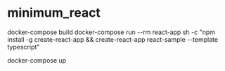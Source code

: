 # minimum_react

docker-compose build
docker-compose run --rm react-app sh -c "npm install -g create-react-app && create-react-app react-sample --template typescript"

docker-compose up